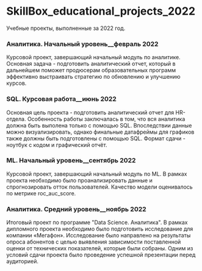 # SkillBox_educational_projects_2022
Учебные проекты, выполненные за 2022 год.

### Аналитика. Начальный уровень__февраль 2022
Курсовой проект, завершающий начальный модуль по аналитике. Основная задача - подготовить аналитический отчет, который в дальнейшем поможет продюсерам образовательных программ эффективно выстраивать стратегию по обновлению и улучшению курсов.

### SQL. Курсовая работа__июнь 2022
Основная цель проекта - подготовить аналитический отчет для HR-отдела. Особенность работы заключалась в том, что вся аналитика должна быть выполена только с помощью SQL. Впоследствии данные можно визуализировать, однако финальные датафреймы для графиков также должны быть подготовлены с помощью SQL. Формат сдачи - ноутбук с кодом и графический отчёт.

### ML. Начальный уровень__сентябрь 2022
Курсовой проект, завершающий начальный модуль по ML. В рамках проекта необходимо было проанализировать данные и спрогнозировать отток пользователей. Качество модели оценивалось по метрике roc_auc_score.

### Аналитика. Средний уровень__ноябрь 2022
Итоговый проект по программе "Data Science. Аналитика". В рамках дипломного проекта необходимо было подготовить исследование для компании «Мегафон». Исследование было направлено на результаты опроса абонентов с целью  выявления зависимости поставленной оценки от технических показателей, которые были собраны. Одним из условий сдачи проекта было проведение успешной презентации перед аудиторией. 
